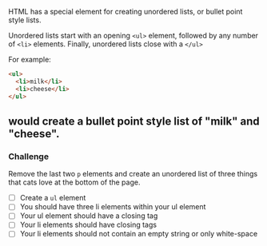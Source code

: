<!--
title=Create a Bulleted Unordered List
code=<h2>CatPhotoApp</h2>
<main>
  <p>Click here to view more <a href="#">cat photos</a>.</p>

  <a href="#"><img src="{{public(images/fcc-relaxing-cat.jpg)}}" alt="A cute orange cat lying on its back."></a>

  <p>Kitty ipsum dolor sit amet, shed everywhere shed everywhere stretching attack your ankles chase the red dot, hairball run catnip eat the grass sniff.</p>
  <p>Purr jump eat the grass rip the couch scratched sunbathe, shed everywhere rip the couch sleep in the sink fluffy fur catnip scratched.</p>
</main>
-->


HTML has a special element for creating unordered lists, or bullet point style lists.

Unordered lists start with an opening `<ul>` element, followed by any number of `<li>` elements. Finally, unordered lists close with a `</ul>`

For example:

```html
<ul>
  <li>milk</li>
  <li>cheese</li>
</ul>
```

would create a bullet point style list of "milk" and "cheese".
---

### Challenge

Remove the last two `p` elements and create an unordered list of three things that cats love at the bottom of the page.

- [ ] Create a `ul` element <!--count("ul")===1-->
- [ ] You should have three li elements within your ul element <!--count("li")===3-->
- [ ] Your ul element should have a closing tag <!--count("ul")===countHTML("&lt;/ul")-->
- [ ] Your li elements should have closing tags <!--count("li")===countHTML("&lt;/li")-->
- [ ] Your li elements should not contain an empty string or only white-space <!--innerText("li")!==""&&innerText("li")!==" "-->